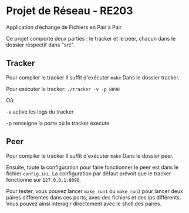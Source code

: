 # Projet de Réseau - RE203
Application d’échange de Fichiers en Pair à Pair

Ce projet comporte deux parties : le tracker et le peer, chacun dans le dossier respectif dans "src".

## Tracker

Pour compiler le tracker Il suffit d'exécuter `make` Dans le dossier tracker.

Pour exécuter le tracker: `./tracker -v -p 8090`

Où:

-v active les logs du tracker

-p renseigne la porte où le tracker execute


## Peer

Pour compiler le tracker Il suffit d'exécuter `make` Dans le dossier peer.

Ensuite, toute la configuration pour faire fonctionner le peer est dans le fichier `config.ini`. La configuration par défaut prévoit que le tracker fonctionne sur `127.0.0.1:8090`.

Pour tester, vous pouvez lancer `make run1` ou `make run2` pour lancer deux paires différentes dans ces ports, avec des fichiers et des ips différents. Vous pouvez ainsi interagir directement avec le shell des paires.
